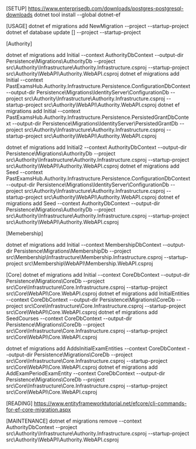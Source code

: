 [SETUP]
https://www.enterprisedb.com/downloads/postgres-postgresql-downloads
dotnet tool install --global dotnet-ef

[USAGE]
dotnet ef migrations add NewMigration --project <PROJECT> --startup-project <PROJECT> 
dotnet ef database update [<MIGRATION>] --project <PROJECT> --startup-project <PROJECT> 

[Authority]

dotnet ef migrations add Initial --context AuthorityDbContext --output-dir Persistence\Migrations\AuthorityDb --project src\Authority\Infrastructure\Authority.Infrastructure.csproj --startup-project src\Authority\WebAPI\Authority.WebAPI.csproj
dotnet ef migrations add Initial --context PastExamsHub.Authority.Infrastructure.Persistence.ConfigurationDbContext --output-dir Persistence\Migrations\IdentityServer\ConfigurationDb --project src\Authority\Infrastructure\Authority.Infrastructure.csproj --startup-project src\Authority\WebAPI\Authority.WebAPI.csproj
dotnet ef migrations add Initial --context PastExamsHub.Authority.Infrastructure.Persistence.PersistedGrantDbContext --output-dir Persistence\Migrations\IdentityServer\PersistedGrantDb --project src\Authority\Infrastructure\Authority.Infrastructure.csproj --startup-project src\Authority\WebAPI\Authority.WebAPI.csproj

dotnet ef migrations add Initial2 --context AuthorityDbContext --output-dir Persistence\Migrations\AuthorityDb --project src\Authority\Infrastructure\Authority.Infrastructure.csproj --startup-project src\Authority\WebAPI\Authority.WebAPI.csproj
dotnet ef migrations add Seed --context PastExamsHub.Authority.Infrastructure.Persistence.ConfigurationDbContext  --output-dir Persistence\Migrations\IdentityServer\ConfigurationDb --project src\Authority\Infrastructure\Authority.Infrastructure.csproj --startup-project src\Authority\WebAPI\Authority.WebAPI.csproj
dotnet ef migrations add Seed --context AuthorityDbContext --output-dir Persistence\Migrations\AuthorityDb --project src\Authority\Infrastructure\Authority.Infrastructure.csproj --startup-project src\Authority\WebAPI\Authority.WebAPI.csproj

[Memebership]

dotnet ef migrations add Initial --context MembershipDbContext --output-dir Persistence\Migrations\MembershipDb --project src\Membership\Infrastructure\Membership.Infrastructure.csproj --startup-project src\Membership\WebAPI\Membership.WebAPI.csproj

[Core]
dotnet ef migrations add Initial --context CoreDbContext --output-dir Persistence\Migrations\CoreDb --project src\Core\Infrastructure\Core.Infrastructure.csproj --startup-project src\Core\WebAPI\Core.WebAPI.csproj
dotnet ef migrations add InitialEntities --context CoreDbContext --output-dir Persistence\Migrations\CoreDb --project src\Core\Infrastructure\Core.Infrastructure.csproj --startup-project src\Core\WebAPI\Core.WebAPI.csproj
dotnet ef migrations add SeedCourses --context CoreDbContext --output-dir Persistence\Migrations\CoreDb --project src\Core\Infrastructure\Core.Infrastructure.csproj --startup-project src\Core\WebAPI\Core.WebAPI.csproj

dotnet ef migrations add AddsInitialExamEntities --context CoreDbContext --output-dir Persistence\Migrations\CoreDb --project src\Core\Infrastructure\Core.Infrastructure.csproj --startup-project src\Core\WebAPI\Core.WebAPI.csproj
dotnet ef migrations add AddExamPeriodExamEntity --context CoreDbContext --output-dir Persistence\Migrations\CoreDb --project src\Core\Infrastructure\Core.Infrastructure.csproj --startup-project src\Core\WebAPI\Core.WebAPI.csproj

[READING]
https://www.entityframeworktutorial.net/efcore/cli-commands-for-ef-core-migration.aspx

[MAINTENANCE]
dotnet ef migrations remove --context AuthorityDbContext      --project src\Authority\Infrastructure\Authority.Infrastructure.csproj --startup-project src\Authority\WebAPI\Authority.WebAPI.csproj
